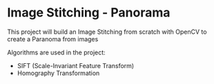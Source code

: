 # Image Stitching - Panorama

This project will build an Image Stitching from scratch with OpenCV to create a Paranoma from images

Algorithms are used in the project:
- SIFT (Scale-Invariant Feature Transform)
- Homography Transformation
